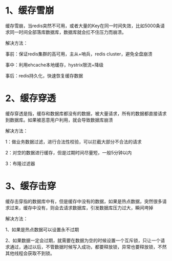 # 1、缓存雪崩

缓存雪崩，当redis突然不可用，或者大量的Key在同一时间失效，比如5000条请求同一时间全部落库数据库，数据库就会扛不住压力而崩溃。

解决方法：

事前：保证redis集群的高可用，主从+哨兵，redis cluster，避免全盘崩溃

事中：利用ehcache本地缓存，hystrix限流+降级

事后：redis持久化，快速恢复缓存数据



# 2、缓存穿透

缓存穿透是指，缓存和数据库都没有的数据，被大量请求，所有的数据都直接请求到数据库。如果被恶意用户利用，就会导致数据库崩溃

解决方法：

1：做业务数据过滤，进行合法性校验，可以拦截大部分不合法的请求

2：对空的数据进行缓存，但是过期时间尽量短，一般5分钟以内

3：布隆过滤器



# 3、缓存击穿

缓存击穿指的数据库中有，但是缓存中没有的数据，如果是热点数据，突然很多请求过来，缓存中没有，则会去请求数据库，引发数据库压力过大，瞬间垮掉

解决方法：

1、如果是热点数据可以设置永不过期

2、如果数据一定会过期，就需要在数据为空的时候设置一个互斥锁，只让一个请求通过，通过以后，不管数据时候写入成功，都要释放锁，异常也要释放锁，不然其他线程会获取不到锁。

